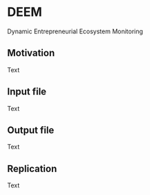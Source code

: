 # DEEM
Dynamic Entrepreneurial Ecosystem Monitoring

## Motivation
Text

## Input file
Text

## Output file
Text

## Replication
Text
